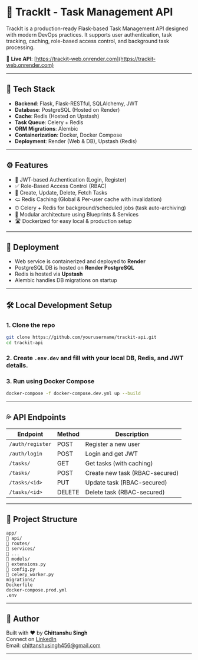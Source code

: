 # 🧠 TrackIt - Task Management API

TrackIt is a production-ready Flask-based Task Management API designed with modern DevOps practices. It supports user authentication, task tracking, caching, role-based access control, and background task processing.

🔗 **Live API**: [https://trackit-web.onrender.com](https://trackit-web.onrender.com)

---

## 📆 Tech Stack

- **Backend**: Flask, Flask-RESTful, SQLAlchemy, JWT
- **Database**: PostgreSQL (Hosted on Render)
- **Cache**: Redis (Hosted on Upstash)
- **Task Queue**: Celery + Redis
- **ORM Migrations**: Alembic
- **Containerization**: Docker, Docker Compose
- **Deployment**: Render (Web & DB), Upstash (Redis)

---

## ⚙️ Features

- 🔐 JWT-based Authentication (Login, Register)
- ✅ Role-Based Access Control (RBAC)
- 📌 Create, Update, Delete, Fetch Tasks
- 🢨 Redis Caching (Global & Per-user cache with invalidation)
- ⏰ Celery + Redis for background/scheduled jobs (task auto-archiving)
- 📄 Modular architecture using Blueprints & Services
- 🛣️ Dockerized for easy local & production setup

---

## 🚀 Deployment

- Web service is containerized and deployed to **Render**
- PostgreSQL DB is hosted on **Render PostgreSQL**
- Redis is hosted via **Upstash**
- Alembic handles DB migrations on startup

---

## 🛠️ Local Development Setup

### 1. Clone the repo
```bash
git clone https://github.com/yourusername/trackit-api.git
cd trackit-api
```

### 2. Create `.env.dev` and fill with your local DB, Redis, and JWT details.

### 3. Run using Docker Compose
```bash
docker-compose -f docker-compose.dev.yml up --build
```

---

## 💦 API Endpoints

| Endpoint              | Method | Description                    |
|-----------------------|--------|--------------------------------|
| `/auth/register`      | POST   | Register a new user            |
| `/auth/login`         | POST   | Login and get JWT              |
| `/tasks/`             | GET    | Get tasks (with caching)       |
| `/tasks/`             | POST   | Create new task (RBAC-secured) |
| `/tasks/<id>`         | PUT    | Update task (RBAC-secured)     |
| `/tasks/<id>`         | DELETE | Delete task (RBAC-secured)     |

---

## 📖 Project Structure

```
app/
🔹 api/
🔹 routes/
🔹 services/
🔹 ...
🔹 models/
🔹 extensions.py
🔹 config.py
🔹 celery_worker.py
migrations/
Dockerfile
docker-compose.prod.yml
.env
```

---

## 🙌 Author

Built with ❤️ by **Chittanshu Singh**  
Connect on [LinkedIn](https://www.linkedin.com/in/chittanshu-singh-a83944256)  
Email: chittanshusingh456@gmail.com

---

